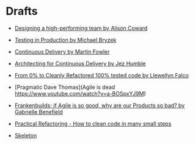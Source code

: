 # Drafts



* [Designing a high-performing team by Alison Coward](designing-high-perfoming-team)
* [Testing in Production by Michael Bryzek](testing-in-production)
* [Continuous Delivery by Martin Fowler](continuous-delivery)
* [Architecting for Continuous Delivery by Jez Humble](architecting-for-continuous-delivery)

* [From 0% to Cleanly Refactored 100% tested code by Llewellyn Falco](from-0-to-clean-refactored-100-tested-code)

* [Pragmatic Dave Thomas](Agile is dead https://www.youtube.com/watch?v=a-BOSpxYJ9M)
* [Frankenbuilds; if Agile is so good, why are our Products so bad? by Gabrielle Benefield](https://www.youtube.com/watch?v=2JNXx8VdbAE)
* [Practical Refactoring - How to clean code in many small steps](https://www.youtube.com/watch?v=aWiwDdx_rdo)

* [Skeleton](skeleton)

<!--

-->

